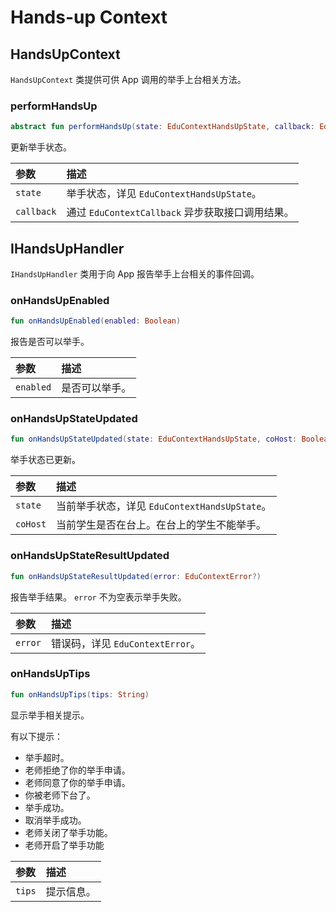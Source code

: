 # Hands-up Context

## HandsUpContext

`HandsUpContext` 类提供可供 App 调用的举手上台相关方法。

### performHandsUp

```kotlin
abstract fun performHandsUp(state: EduContextHandsUpState, callback: EduContextCallback<Boolean>? = null)
```

更新举手状态。

| 参数       | 描述                                             |
| :--------- | :----------------------------------------------- |
| `state`    | 举手状态，详见 `EduContextHandsUpState`。        |
| `callback` | 通过 `EduContextCallback` 异步获取接口调用结果。 |

## IHandsUpHandler

`IHandsUpHandler` 类用于向 App 报告举手上台相关的事件回调。

### onHandsUpEnabled

```kotlin
fun onHandsUpEnabled(enabled: Boolean)
```

报告是否可以举手。

| 参数      | 描述           |
| :-------- | :------------- |
| `enabled` | 是否可以举手。 |

### onHandsUpStateUpdated

```kotlin
fun onHandsUpStateUpdated(state: EduContextHandsUpState, coHost: Boolean)
```

举手状态已更新。

| 参数     | 描述                                          |
| :------- | :-------------------------------------------- |
| `state`  | 当前举手状态，详见 `EduContextHandsUpState`。 |
| `coHost` | 当前学生是否在台上。在台上的学生不能举手。    |

### onHandsUpStateResultUpdated

```kotlin
fun onHandsUpStateResultUpdated(error: EduContextError?)
```

报告举手结果。 `error` 不为空表示举手失败。

| 参数    | 描述                             |
| :------ | :------------------------------- |
| `error` | 错误码，详见 `EduContextError`。 |

### onHandsUpTips

```kotlin
fun onHandsUpTips(tips: String)
```

显示举手相关提示。

有以下提示：

- 举手超时。
- 老师拒绝了你的举手申请。
- 老师同意了你的举手申请。
- 你被老师下台了。
- 举手成功。
- 取消举手成功。
- 老师关闭了举手功能。
- 老师开启了举手功能

| 参数   | 描述       |
| :----- | :--------- |
| `tips` | 提示信息。 |

